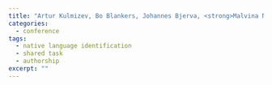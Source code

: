 ```yaml
---
title: "Artur Kulmizev, Bo Blankers, Johannes Bjerva, <strong>Malvina Nissim</strong>, Gertjan van Noord, Barbara Plank and Martijn Wieling. The Power of Character N-grams in Native Language Identification. In <i>Proceedings of BEA 2017</i>, co-located with EMNLP 2017, Copenhagen, Denmark. 2017."
categories: 
  - conference
tags:
  - native language identification
  - shared task
  - authorship
excerpt: ""
---
```




